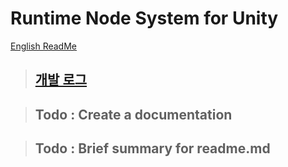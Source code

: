 # Runtime Node System for Unity
[English ReadMe](./README.md)


> ## [개발 로그](./UpdateLog_Kor.md)

> ## Todo : Create a documentation

> ## Todo : Brief summary for readme.md
